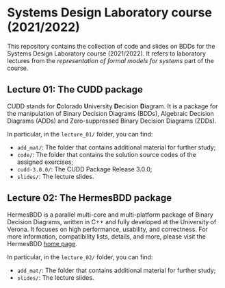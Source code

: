 # Systems Design Laboratory course (2021/2022) #

This repository contains the collection of code and slides on BDDs for the Systems Design Laboratory course (2021/2022). It refers to laboratory lectures from the *representation of formal models for systems* part of the course.

## Lecture 01: The CUDD package ##

CUDD stands for **C**olorado **U**niversity **D**ecision **D**iagram. It is a package for the manipulation of Binary Decision Diagrams (BDDs), Algebraic Decision Diagrams (ADDs) and Zero-suppressed Binary Decision Diagrams (ZDDs).

In particular, in the `lecture_01/` folder, you can find:
* `add_mat/`: The folder that contains additional material for further study;
* `code/`: The folder that contains the solution source codes of the assigned exercises;
* `cudd-3.0.0/`: The CUDD Package Release 3.0.0;
* `slides/`: The lecture slides.

## Lecture 02: The HermesBDD package ##
HermesBDD is a parallel multi-core and multi-platform package of Binary Decision Diagrams, written in C++ and fully developed at the University of Verona. It focuses on high performance, usability, and correctness. For more information, compatibility lists, details, and more, please visit the HermesBDD [home page](https://luigicapogrosso.github.io/HermesBDD/).

In particular, in the `lecture_02/` folder, you can find:
* `add_mat/`: The folder that contains additional material for further study;
* `slides/`: The lecture slides.
